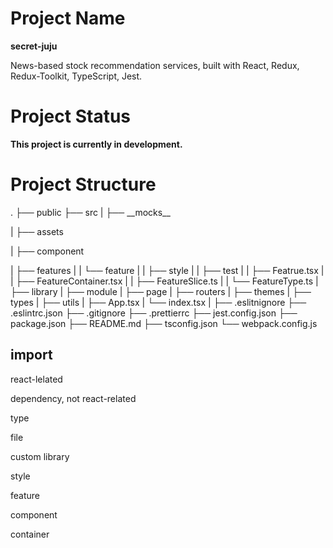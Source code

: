 # Project Name

**secret-juju**

News-based stock recommendation services, built with React, Redux, Redux-Toolkit, TypeScript, Jest.

# Project Status

**This project is currently in development.**

# Project Structure

.
├── public
├── src
|   ├── \_\_mocks\_\_

|   ├── assets

|   ├── component 

|   ├── features
|   |   └── feature
|   |   ├── style
|   |   ├── test
|   |   ├── Featrue.tsx
|   |   ├── FeatureContainer.tsx
|   |   ├── FeatureSlice.ts
|   |   └── FeatureType.ts
|   ├── library
|   ├── module
|   ├── page
|   ├── routers
|   ├── themes
|   ├── types
|   ├── utils
|   ├── App.tsx
|   └── index.tsx
|
├── .eslitnignore
├── .eslintrc.json
├── .gitignore
├── .prettierrc
├── jest.config.json
├── package.json
├── README.md
├── tsconfig.json
└── webpack.config.js

## import

react-lelated

dependency, not react-related

type

file

custom library

style

feature

component

container